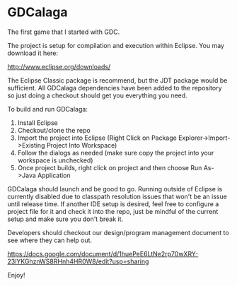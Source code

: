 GDCalaga
========

The first game that I started with GDC.

The project is setup for compilation and execution within Eclipse. You may download it here:

http://www.eclipse.org/downloads/

The Eclipse Classic package is recommend, but the JDT package would be sufficient. All GDCalaga dependencies have been added to the repository so just doing a checkout should get you everything you need.

To build and run GDCalaga:

1. Install Eclipse
2. Checkout/clone the repo
3. Import the project into Eclipse (Right Click on Package Explorer->Import->Existing Project Into Workspace)
4. Follow the dialogs as needed (make sure copy the project into your workspace is unchecked)
5. Once project builds, right click on project and then choose Run As->Java Application

GDCalaga should launch and be good to go. Running outside of Eclipse is currently disabled due to classpath resolution issues that won't be an issue until release time. If another IDE setup is desired, feel free to configure a project file for it and check it into the repo, just be mindful of the current setup and make sure you don't break it.

Developers should checkout our design/program management document to see where they can help out.

https://docs.google.com/document/d/1huePeE6LtNe2rp70wXRY-23lYKGhznWS8RHnh4HR0W8/edit?usp=sharing

Enjoy!
